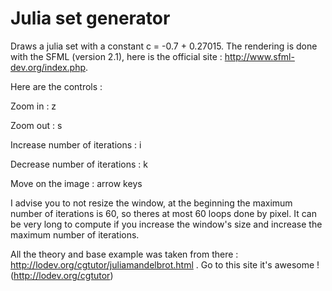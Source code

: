 # Julia set generator

Draws a julia set with a constant c = -0.7 + 0.27015. The rendering is done with the SFML (version 2.1), here is the official site : http://www.sfml-dev.org/index.php.


Here are the controls :

Zoom in : z

Zoom out : s

Increase number of iterations : i

Decrease number of iterations : k

Move on the image : arrow keys

I advise you to not resize the window, at the beginning the maximum number of iterations is 60, so theres at most 60 loops done by pixel. It can be very long to compute if you increase the window's size and increase the maximum number of iterations.

All the theory and base example was taken from there : http://lodev.org/cgtutor/juliamandelbrot.html . Go to this site it's awesome ! (http://lodev.org/cgtutor)
